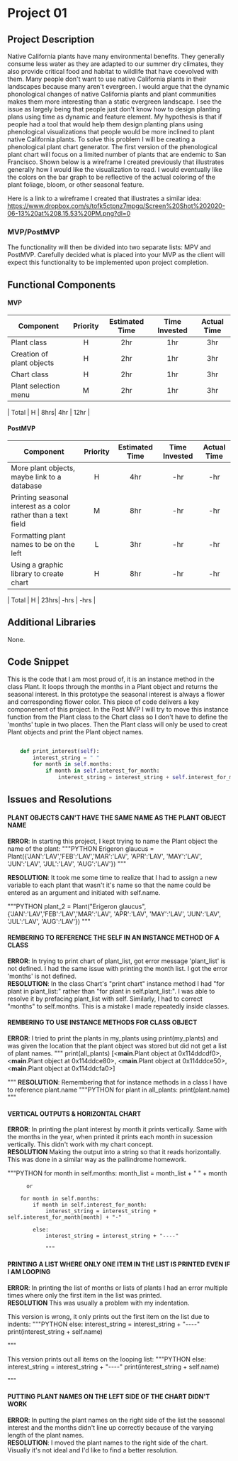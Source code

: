 # Project 01

## Project Description
Native California plants have many environmental benefits. They generally consume less water as they are adapted to our summer dry climates, they also provide critical food and habitat to wildlife that have coevolved with them. Many people don't want to use native California plants in their landscapes because many aren't evergreen. I would argue that the dynamic phonological changes of native California plants and plant communities makes them more interesting than a static evergreen landscape. I see the issue as largely being that people just don't know how to design planting plans using time as dynamic and feature element. My hypothesis is that if people had a tool that would help them design planting plans using phenological visualizations that people would be more inclined to plant native California plants. To solve this problem I will be creating a phenological plant chart generator. The first version of the phenological plant chart will focus on a limited number of plants that are endemic to San Francisco. Shown below is a wireframe I created previously that illustrates generally how I would like the visualization to read. I would eventually like the colors on the bar graph to be reflective of the actual coloring of the plant foliage, bloom, or other seasonal feature.

Here is a link to a wireframe I created that illustrates a similar idea:
https://www.dropbox.com/s/tofk5ctpnz7mpgq/Screen%20Shot%202020-06-13%20at%208.15.53%20PM.png?dl=0

### MVP/PostMVP

The functionality will then be divided into two separate lists: MPV and PostMVP.  Carefully decided what is placed into your MVP as the client will expect this functionality to be implemented upon project completion.

## Functional Components

#### MVP
| Component | Priority | Estimated Time | Time Invested | Actual Time |
| --- | :---: |  :---: | :---: | :---: |
| Plant class | H | 2hr | 1hr | 3hr|
| Creation of plant objects  | H | 2hr | 1hr | 3hr|
| Chart class | H | 2hr | 1hr | 3hr|
| Plant selection menu  | M | 2hr| 1hr | 3hr |

| Total | H | 8hrs| 4hr | 12hr |

#### PostMVP
| Component | Priority | Estimated Time | Time Invested | Actual Time |
| --- | :---: |  :---: | :---: | :---: |
| More plant objects, maybe link to a database| H | 4hr | -hr | -hr|
| Printing seasonal interest as a color rather than a text field| M | 8hr | -hr | -hr|
| Formatting plant names to be on the left | L | 3hr | -hr | -hr|
| Using a graphic library to create chart | H | 8hr | -hr | -hr|

| Total | H | 23hrs| -hrs | -hrs |

## Additional Libraries
 None. 

## Code Snippet
This is the code that I am most proud of, it is an instance method in the class Plant. It loops through the months in a Plant object and returns the seasonal interest. In this prototype the seasonal interest is always a flower and corresponding flower color. This piece of code delivers a key componenent of this project. In the Post MVP I will try to move this instance function from the Plant class to the Chart class so I don't have to define the 'months' tuple in two places. Then the Plant class will only be used to creat Plant objects and print the Plant object names.

```python

    def print_interest(self):  
        interest_string = " "
        for month in self.months:
            if month in self.interest_for_month:
                interest_string = interest_string + self.interest_for_month[month] + "-"
```

## Issues and Resolutions


#### PLANT OBJECTS CAN'T HAVE THE SAME NAME AS THE PLANT OBJECT NAME
**ERROR**:  In starting this project, I kept trying to name the Plant object the name of the plant:
"""PYTHON
Erigeron glaucus = Plant({'JAN':'LAV','FEB':'LAV','MAR':'LAV', 'APR':'LAV', 'MAY':'LAV', 'JUN':'LAV', 'JUL':'LAV', 'AUG':'LAV'})
"""

**RESOLUTION**: It took me some time to realize that I had to assign a new variable to each plant that wasn't it's name so that the name could be entered as an argument and initiated with self.name.

"""PYTHON
plant_2 = Plant("Erigeron glaucus",{'JAN':'LAV','FEB':'LAV','MAR':'LAV', 'APR':'LAV', 'MAY':'LAV', 'JUN':'LAV', 'JUL':'LAV', 'AUG':'LAV'})
"""

#### REMBERING TO REFERENCE THE SELF IN AN INSTANCE METHOD OF A CLASS
**ERROR**:  In trying to print chart of plant_list, got error message 'plant_list' is not defined. I had the same issue with printing the month list. I got the error 'months' is not defined.                       
**RESOLUTION**: In the class Chart's "print chart" instance method I had "for plant in plant_list:" rather than "for plant in self.plant_list:". I was able to resolve it by prefacing plant_list with self. Similarly, I had to correct "months" to self.months. This is a mistake I made repeatedly inside classes.

#### REMBERING TO USE INSTANCE METHODS FOR CLASS OBJECT
**ERROR**: I tried to print the plants in my_plants using print(my_plants) and was given the location that the plant object was stored but did not get a list of plant names.
"""
print(all_plants)
[<__main__.Plant object at 0x114ddcdf0>, <__main__.Plant object at 0x114ddce80>, <__main__.Plant object at 0x114ddce50>, <__main__.Plant object at 0x114ddcfa0>]

"""
**RESOLUTION**: Remembering that for instance methods in a class I have to reference plant.name
"""PYTHON
for plant in all_plants:
    print(plant.name)
    """

#### VERTICAL OUTPUTS & HORIZONTAL CHART
**ERROR**:  In printing the plant interest by month it prints vertically. Same with the months in the year, when printed it prints each month in sucession vertically. This didn't work with my chart concept.                        
**RESOLUTION** Making the output into a string so that it reads horizontally. This was done in a similar way as the pallindrome homework.

"""PYTHON
        for month in self.months:
            month_list = month_list + " " + month
            
          or
          
        for month in self.months:
            if month in self.interest_for_month:
                interest_string = interest_string + self.interest_for_month[month] + "-"
                
            else:
                interest_string = interest_string + "----"    
                
                """
                
 #### PRINTING A LIST WHERE ONLY ONE ITEM IN THE LIST IS PRINTED EVEN IF I AM LOOPING
**ERROR**:  In printing the list of months or lists of plants I had an error multiple times where only the first item in the list was printed.              
**RESOLUTION** This was usually a problem with my indentation.

This version is wrong, it only prints out the first item on the list due to indents:
"""PYTHON
            else:
                interest_string = interest_string + "----"
                    print(interest_string + self.name)     

"""


This version prints out all items on the looping list:
"""PYTHON
            else:
                interest_string = interest_string + "----"
        print(interest_string + self.name)     

"""

#### PUTTING PLANT NAMES ON THE LEFT SIDE OF THE CHART DIDN'T WORK
**ERROR**:  In putting the plant names on the right side of the list the seasonal interest and the months didn't line up correctly because of the varying length of the plant names.                    
**RESOLUTION**: I moved the plant names to the right side of the chart. Visually it's not ideal and I'd like to find a better resolution.


